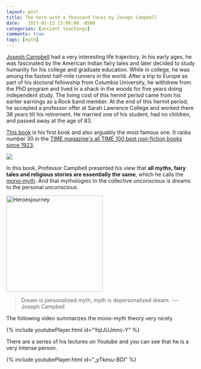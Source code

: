 ```yaml
---
layout: post
title: The hero with a thousand faces by Joseph Campbell
date:   2017-02-12 13:00:00 -0500
categories: [ancient teachings]
comments: true
tags: [myth]
---
```

[Joseph Campbell](https://en.wikipedia.org/wiki/Joseph_Campbell) had a very interesting life trajectory. 
In his early ages, he was fascinated by the American Indian fairy tales and later decided to study humanity for his college and graduate education. 
While in college, he was among the fastest half-mile runners in the world.
After a trip to Europe as part of his doctoral fellowship from Columbia University, he withdrew from the PhD program and 
lived in a shack in the woods for five years doing independent study. 
The living cost of this hermit period came from his earlier earnings as a Rock band member. 
At the end of this hermit period, he accepted a professor offer at Sarah Lawrence College and worked there 38 years till his retirement.
He married one of his student, had no children,
and passed away at the age of 83.

[This book](https://en.wikipedia.org/wiki/The_Hero_with_a_Thousand_Faces) is his first book and also arguably the most famous one. 
It ranks number 30 in the [TIME magazine's all TIME 100 best non-fiction books since 1923](http://www.goodreads.com/list/show/12719.Time_Magazine_s_All_TIME_100_Best_Non_Fiction_Books).

<a href="https://www.amazon.com/gp/product/1577315936/ref=as_li_tl?ie=UTF8&camp=1789&creative=9325&creativeASIN=1577315936&linkCode=as2&tag=nosarthur2016-20&linkId=f8458783799868ac322a7210fef5bf29" target="_blank"><img border="0" src="//ws-na.amazon-adsystem.com/widgets/q?_encoding=UTF8&MarketPlace=US&ASIN=1577315936&ServiceVersion=20070822&ID=AsinImage&WS=1&Format=_SL250_&tag=nosarthur2016-20" ></a><img src="//ir-na.amazon-adsystem.com/e/ir?t=nosarthur2016-20&l=am2&o=1&a=1577315936" width="1" height="1" border="0" alt="" style="border:none !important; margin:0px !important;" />

In this book, Professor Campbell presented his view that **all myths, fairy tales and religious stories are essentially the same**,
which he calls the [mono-myth](https://en.wikipedia.org/wiki/Hero's_journey).  And that mythologies to the collective unconscious is dreams to the personal unconscious.

<a title="By scan from an unknown publication by an anonymous poster, in a thread, gave permission to use it. Re-drawn by User:Slashme [Public domain], via Wikimedia Commons" href="https://commons.wikimedia.org/wiki/File%3AHeroesjourney.svg"><img width="256" alt="Heroesjourney" src="https://upload.wikimedia.org/wikipedia/commons/thumb/1/1b/Heroesjourney.svg/256px-Heroesjourney.svg.png"/></a>

> Dream is personalized myth, myth is depersonalized dream. --- Joseph Campbell

The following video summarizes the mono-myth theory very nicely

{% include youtubePlayer.html id="YqIJUJmnc-Y" %}

There are a series of his lectures on Youtube and you can see that he is a very intense person.

{% include youtubePlayer.html id="_yTkesu-BDI" %}
